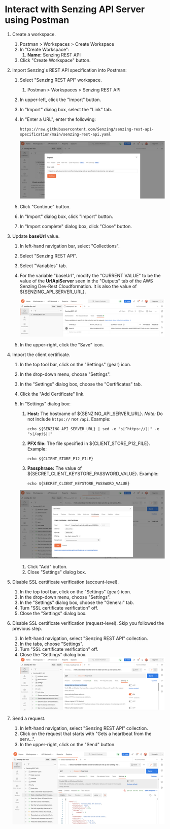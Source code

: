 # Interact with Senzing API Server using Postman

1. Create a workspace.
    1. Postman > Workspaces > Create Workspace
    1. In "Create Workspace":
        1. **Name:** Senzing REST API
    1. Click "Create Workspace" button.
1. Import Senzing's REST API specification into Postman:
    1. Select "Senzing REST API" workspace.
        1. Postman > Workspaces > Senzing REST API
    1. In upper-left, click the "Import" button.
    1. In "Import" dialog box, select the "Link" tab.
    1. In "Enter a URL", enter the following:

        ```console
        https://raw.githubusercontent.com/Senzing/senzing-rest-api-specification/main/senzing-rest-api.yaml
        ```

        ![api import](../assets/import_api.png)

    1. Click "Continue" button.
    1. In "Import" dialog box, click "Import" button.
    1. In "Import complete" dialog box, click "Close" button.
1. Update **baseUrl** value.
    1. In left-hand navigation bar, select "Collections".
    1. Select "Senzing REST API".
    1. Select "Variables" tab.
    1. For the variable "baseUrl", modify the "CURRENT VALUE"
       to be the value of the **UrlApiServer** seen in the
       "Outputs" tab of the AWS Senzing Dev-Rest Cloudformation.
       It is also the value of ${SENZING_API_SERVER_URL}.

        ![update variable](../assets/change_var.png)

    1. In the upper-right, click the "Save" icon.

1. Import the client certificate.
    1. In the top tool bar, click on the "Settings" (gear) icon.
    1. In the drop-down menu, choose "Settings".
    1. In the "Settings" dialog box, choose the "Certificates" tab.
    1. Click the "Add Certificate" link.
    1. In "Settings" dialog box:
        1. **Host:** The hostname of ${SENZING_API_SERVER_URL}.
           *Note:* Do not include `https://` nor `/api`.
           Example:

            ```console
            echo ${SENZING_API_SERVER_URL} | sed -e "s|^https://||" -e "s|/api$||"
            ```

        1. **PFX file:** The file specified in ${CLIENT_STORE_P12_FILE}.
           Example:

            ```console
            echo ${CLIENT_STORE_P12_FILE}
            ```

        1. **Passphrase:** The value of ${SECRET_CLIENT_KEYSTORE_PASSWORD_VALUE}.
           Example:

            ```console
            echo ${SECRET_CLIENT_KEYSTORE_PASSWORD_VALUE}
            ```

        ![upload certificate](../assets/certificate.png)

        1. Click "Add" button.
        1. Close "Settings" dialog box.
1. Disable SSL certificate verification (account-level).
    1. In the top tool bar, click on the "Settings" (gear) icon.
    1. In the drop-down menu, choose "Settings".
    1. In the "Settings" dialog box, choose the "General" tab.
    1. Turn "SSL certificate verification" off.
    1. Close the "Settings" dialog box.
1. Disable SSL certificate verification (request-level). Skip you followed the previous step.
    1. In left-hand navigation, select "Senzing REST API" collection.
    1. In the tabs, choose "Settings".
    1. Turn "SSL certificate verification" off.
    1. Close the "Settings" dialog box.
    ![ssl disable](../assets/ssl_disable.png)
1. Send a request.
    1. In left-hand navigation, select "Senzing REST API" collection.
    1. Click on the request that starts with "Gets a heartbeat from the serv...".
    1. In the upper-right, click on the "Send" button.

    ![postman success](../assets/result.png)
